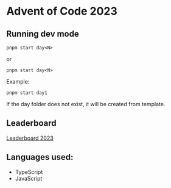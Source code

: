 # Advent of Code 2023

## Running dev mode

```
pnpm start day<N>
```

or

```
pnpm start day<N>
```

Example:

```
pnpm start day1
```

If the day folder does not exist, it will be created from template.

## Leaderboard

[Leaderboard 2023](https://adventofcode.com/2023/leaderboard)

## Languages used:

- TypeScript
- JavaScript
